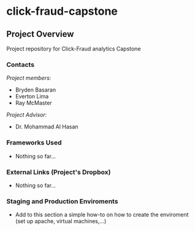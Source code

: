 click-fraud-capstone
====================

## Project Overview

Project repository for Click-Fraud analytics Capstone

### Contacts
*Project members:*   
- Bryden Basaran 
- Everton Lima 
- Ray McMaster

*Project Advisor:* 
- Dr. Mohammad Al Hasan

### Frameworks Used
- Nothing so far...

### External Links (Project's Dropbox)
- Nothing so far...

### Staging and Production Enviroments
- Add to this section a simple how-to on how to create the enviroment
(set up apache, virtual machines,...)

